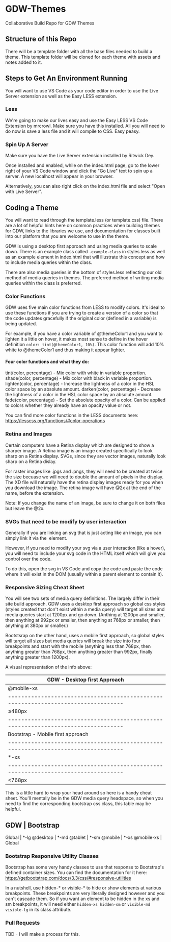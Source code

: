 # GDW-Themes
Collaborative Build Repo for GDW Themes

## Structure of this Repo
There will be a template folder with all the base files needed to build a theme. This template folder will be cloned for each theme with assets and notes added to it. 

## Steps to Get An Environment Running
You will want to use VS Code as your code editor in order to use the Live Server extension as well as the Easy LESS extension. 
### Less
We're going to make our lives easy and use the Easy LESS VS Code Extension by mrcrowl. Make sure you have this installed. All you will need to do now is save a less file and it will compile to CSS. Easy peasy.

### Spin Up A Server
Make sure you have the Live Server extension installed by Ritwick Dey.

Once installed and enabled, while on the index.html page, go to the lower right of your VS Code window and click the "Go Live" text to spin up a server. A new localhost will appear in your browser.

Alternatively, you can also right click on the index.html file and select "Open with Live Server".

## Coding a Theme

You will want to read through the template.less (or template.css) file. There are a lot of helpful hints here on common practices when building themes for GDW, links to the libraries we use, and documentation for classes built into our platform that you are welcome to use in the theme.

GDW is using a desktop first approach and using media queries to scale down. There is an example class called `.example-class` in styles.less as well as an example element in index.html that will illustrate this concept and how to include media queries within the class.

There are also media queries in the bottom of styles.less reflecting our old method of media queries in themes. The preferred method of writing media queries within the class is preferred.


### Color Functions

GDW uses five main color functions from LESS to modify colors. It's ideal to use these functions if you are trying to create a version of a color so that the code updates gracefully if the original color (defined in a variable) is being updated.

For example, if you have a color variable of @themeColor1 and you want to lighten it a little on hover, it makes most sense to define in the hover definition `color: tint(@themeColor1, 10%)`. This color function will add 10% white to @themeColor1 and thus making it appear lighter. 

#### Four color functions and what they do:
tint(color, percentage) - Mix color with white in variable proportion.
shade(color, percentage) - Mix color with black in variable proportion.
lighten(color, percentage) - Increase the lightness of a color in the HSL color space by an absolute amount.
darken(color, percentage) - Decrease the lightness of a color in the HSL color space by an absolute amount.
fade(color, percentage) - Set the absolute opacity of a color. Can be applied to colors whether they already have an opacity value or not.

You can find more color functions in the LESS documents here: https://lesscss.org/functions/#color-operations

### Retina and Images

Certain computers have a Retina display which are designed to show a sharper image. A Retina image is an image created specifically to look sharp on a Retina display. SVGs, since they are vector images, naturally look sharp on a Retina dislay. 

For raster images like .jpgs and .pngs, they will need to be created at twice the size becuase we will need to double the amount of pixels in the display. The XD file will naturally have the retina display images ready for you when you download the image. The retina image will have @2x at the end of the name, before the extension.

Note: If you change the name of an image, be sure to change it on both files but leave the @2x.
### SVGs that need to be modify by user interaction

Generally if you are linking an svg that is just acting like an image, you can simply link it via the <img> element.

However, if you need to modify your svg via a user interaction (like a hover), you will need to include your svg code in the HTML itself which will give you control over the code.

To do this, open the svg in VS Code and copy the code and paste the code where it will exist in the DOM (usually within a parent element to contain it).

### Responsive Sizing Cheat Sheet

You will see two sets of media query definitions. The largely differ in their site build approach. GDW uses a desktop first approach so global css styles (styles created that don't exist within a media query) will target all sizes and media queries start at 1200px and go down. (Anthing at 1200px and smaller, then anything at 992px or smaller, then anything at 768px or smaller, then anything at 380px or smaller.)

Bootstsrap on the other hand, uses a mobile first approach, so global styles will target all sizes but media queries will break the size into four breakpoints and start with the mobile (anything less than 768px, then anything greater than 768px, then anything greater than 992px, finally anything greater than 1200px).

A visual representation of the info above:

GDW - Desktop first Approach                                                      |
----------------------------------------------------------------------------------|
@mobile-xs   |@mobile   |@tablet   |@desktop    |No size definition               |
----------------------------------------------------------------------------------|
≤480px       |≤768px    |≤992px    |≤1200px     |>1200px & undefined breakpoints  |
----------------------------------------------------------------------------------|
Bootstrap - Mobile first approach                                                 |
----------------------------------------------------------------------------------|
*-xs         |*-sm      |*-md     |*-lg         |No size definition               |
----------------------------------------------------------------------------------|
<768px       |≥768px    |≥992px   |≥1200px      |Global                           |

This is a little hard to wrap your head around so here is a handy cheat sheet. You'll mentally be in the GDW media query headspace, so when you need to find the corresponding bootstrap css class, this table may be helpful. 

GDW        | Bootstrap
----------------------
Global     | *-lg
@desktop   | *-md
@tablet    | *-sm
@mobile    | *-xs
@mobile-xs | Global

### Bootstrap Responsive Utility Classes

Bootstrap has some very handy classes to use that response to Bootstrap's defined container sizes. You can find the documentation for it here: https://getbootstrap.com/docs/3.3/css/#responsive-utilities

In a nutshell, use hidden-* or visible-* to hide or show elements at various breakpoints. These breakpoints are very literally designed however and you can't cascade them. So if you want an element to be hidden in the xs and sm breakpoints, it will need either `hidden-xs hidden-sm` or `visible-md visible-lg` in its class attribute.

### Pull Requests

TBD - I will make a process for this.